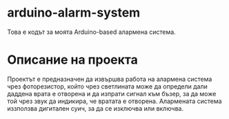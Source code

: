 # arduino-alarm-system
Това е кодът за моята Arduino-based алармена система.
# Описание на проекта
Проектът е предназначен да извършва работа на алармена система чрез фоторезистор, който чрез светлината може да определи дали даддена врата е отворена и да изпрати сигнал към бъзер, за да може той чрез звук да индикира, че вратата е отворена. Алармената система иззползва дигитален суич, за да се изключва или включва.
